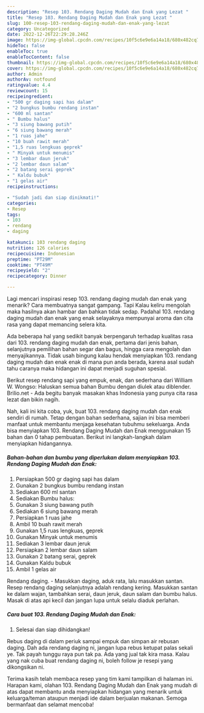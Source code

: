 ```yaml
---
description: "Resep 103. Rendang Daging Mudah dan Enak yang Lezat "
title: "Resep 103. Rendang Daging Mudah dan Enak yang Lezat "
slug: 100-resep-103-rendang-daging-mudah-dan-enak-yang-lezat
category: Uncategorized
date: 2022-12-26T22:29:28.246Z
image: https://img-global.cpcdn.com/recipes/10f5c6e9e6a14a18/680x482cq70/103-rendang-daging-mudah-dan-enak-foto-resep-utama.jpg
hideToc: false
enableToc: true
enableTocContent: false
thumbnail: https://img-global.cpcdn.com/recipes/10f5c6e9e6a14a18/680x482cq70/103-rendang-daging-mudah-dan-enak-foto-resep-utama.jpg
cover: https://img-global.cpcdn.com/recipes/10f5c6e9e6a14a18/680x482cq70/103-rendang-daging-mudah-dan-enak-foto-resep-utama.jpg
author: Admin
authorAv: notfound
ratingvalue: 4.4
reviewcount: 15
recipeingredient:
- "500 gr daging sapi has dalam"
- "2 bungkus bumbu rendang instan"
- "600 ml santan"
- " Bumbu halus"
- "3 siung bawang putih"
- "6 siung bawang merah"
- "1 ruas jahe"
- "10 buah rawit merah"
- "1,5 ruas lengkuas geprek"
- " Minyak untuk menumis"
- "3 lembar daun jeruk"
- "2 lembar daun salam"
- "2 batang serai geprek"
- " Kaldu bubuk"
- "1 gelas air"
recipeinstructions:

- "Sudah jadi dan siap dinikmati!"
categories:
- Resep
tags:
- 103
- rendang
- daging

katakunci: 103 rendang daging 
nutrition: 126 calories
recipecuisine: Indonesian
preptime: "PT29M"
cooktime: "PT49M"
recipeyield: "2"
recipecategory: Dinner

---
```



Lagi mencari inspirasi resep 103. rendang daging mudah dan enak yang menarik? Cara membuatnya sangat gampang. Tapi Kalau keliru mengolah maka hasilnya akan hambar dan bahkan tidak sedap. Padahal 103. rendang daging mudah dan enak yang enak selayaknya mempunyai aroma dan cita rasa yang dapat memancing selera kita.


Ada beberapa hal yang sedikit banyak berpengaruh terhadap kualitas rasa dari 103. rendang daging mudah dan enak, pertama dari jenis bahan, selanjutnya pemilihan bahan segar dan bagus, hingga cara mengolah dan menyajikannya. Tidak usah bingung kalau hendak menyiapkan 103. rendang daging mudah dan enak enak di mana pun anda berada, karena asal sudah tahu caranya maka hidangan ini dapat menjadi suguhan spesial.

Berikut resep rendang sapi yang empuk, enak, dan sederhana dari William W. Wongso: Haluskan semua bahan Bumbu dengan diulek atau diblender. Brilio.net - Ada begitu banyak masakan khas Indonesia yang punya cita rasa lezat dan bikin nagih.


Nah, kali ini kita coba, yuk, buat 103. rendang daging mudah dan enak sendiri di rumah. Tetap dengan bahan sederhana, sajian ini bisa memberi manfaat untuk membantu menjaga kesehatan tubuhmu sekeluarga. Anda bisa menyiapkan 103. Rendang Daging Mudah dan Enak menggunakan 15 bahan dan 0 tahap pembuatan. Berikut ini langkah-langkah dalam menyiapkan hidangannya.

<!--inarticleads1-->

##### Bahan-bahan dan bumbu yang diperlukan dalam menyiapkan 103. Rendang Daging Mudah dan Enak:

1. Persiapkan 500 gr daging sapi has dalam
1. Gunakan 2 bungkus bumbu rendang instan
1. Sediakan 600 ml santan
1. Sediakan  Bumbu halus:
1. Gunakan 3 siung bawang putih
1. Sediakan 6 siung bawang merah
1. Persiapkan 1 ruas jahe
1. Ambil 10 buah rawit merah
1. Gunakan 1,5 ruas lengkuas, geprek
1. Gunakan  Minyak untuk menumis
1. Sediakan 3 lembar daun jeruk
1. Persiapkan 2 lembar daun salam
1. Gunakan 2 batang serai, geprek
1. Gunakan  Kaldu bubuk
1. Ambil 1 gelas air


Rendang daging. - Masukkan daging, aduk rata, lalu masukkan santan. Resep rendang daging selanjutnya adalah rendang kering. Masukkan santan ke dalam wajan, tambahkan serai, daun jeruk, daun salam dan bumbu halus. Masak di atas api kecil dan jangan lupa untuk selalu diaduk perlahan. 

<!--inarticleads2-->

##### Cara buat 103. Rendang Daging Mudah dan Enak:


1. Selesai dan siap dihidangkan!

Rebus daging di dalam periuk sampai empuk dan simpan air rebusan daging. Dah ada rendang daging ni, jangan lupa rebus ketupat palas sekali ye. Tak payah tunggu raya pun tak pa. Ada yang jual tak kira masa. Kalau yang nak cuba buat rendang daging ni, boleh follow je resepi yang dikongsikan ni. 

Terima kasih telah membaca resep yang tim kami tampilkan di halaman ini. Harapan kami, olahan 103. Rendang Daging Mudah dan Enak yang mudah di atas dapat membantu anda menyiapkan hidangan yang menarik untuk keluarga/teman ataupun menjadi ide dalam berjualan makanan. Semoga bermanfaat dan selamat mencoba!
